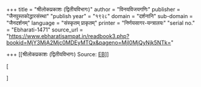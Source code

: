 +++
title = "श्रीलोकप्रकाशः (द्वितीयविभागः)"
author = "विनयविजयगणिः"
publisher = "जैनपुस्तकोद्धारसंस्था"
"publish year" = "१९२८"
domain = "दर्शनानि"
sub-domain = "जैनदर्शनम्"
language = "संस्कृतम् प्राकृतम्"
printer = "निर्णयसागर-यन्त्रालयः"
"serial no." = "Ebharati-1471"
source_url = "https://www.ebharatisampat.in/readbook3.php?bookid=MjY3MjA2Mjc0MDEyMTQx&pageno=MjI0MjQyNjk5NTk="

+++
[[श्रीलोकप्रकाशः (द्वितीयविभागः)	Source: [EB](https://www.ebharatisampat.in/readbook3.php?bookid=MjY3MjA2Mjc0MDEyMTQx&pageno=MjI0MjQyNjk5NTk=)]]

\[

\]
